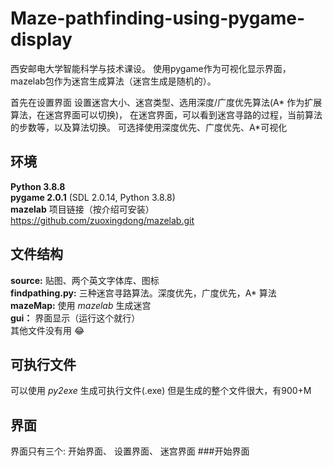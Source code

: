 # Maze-pathfinding-using-pygame-display
西安邮电大学智能科学与技术课设。   使用pygame作为可视化显示界面，mazelab包作为迷宫生成算法（迷宫生成是随机的）。

首先在设置界面 设置迷宫大小、迷宫类型、选用深度/广度优先算法(A* 作为扩展算法，在迷宫界面可以切换)，
在迷宫界面，可以看到迷宫寻路的过程，当前算法的步数等，以及算法切换。
可选择使用深度优先、广度优先、A*可视化

## 环境
**Python 3.8.8**  
**pygame 2.0.1** (SDL 2.0.14, Python 3.8.8)  
**mazelab** 项目链接（按介绍可安装） https://github.com/zuoxingdong/mazelab.git  
## 文件结构
**source:** 贴图、两个英文字体库、图标  
**findpathing.py:** 三种迷宫寻路算法。深度优先，广度优先，A* 算法  
**mazeMap:** 使用 _mazelab_ 生成迷宫  
**gui：** 界面显示（运行这个就行）  
其他文件没有用 :joy:  
## 可执行文件
可以使用 _py2exe_ 生成可执行文件(.exe)
但是生成的整个文件很大，有900+M

## 界面
界面只有三个: 开始界面、 设置界面、 迷宫界面 
###开始界面
